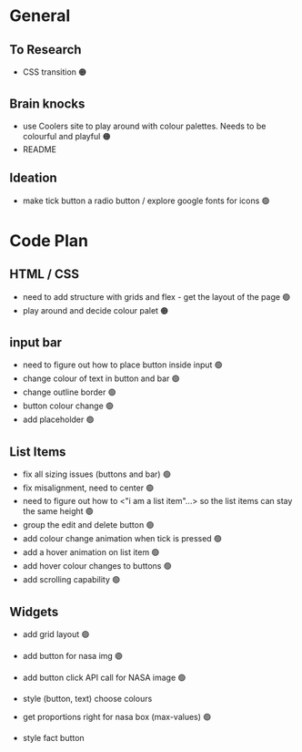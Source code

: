 # General

## To Research

- CSS transition 🟠

## Brain knocks
- use Coolers site to play around with colour palettes. Needs to be colourful and playful 🟠
- README

## Ideation
- make tick button a radio button / explore google fonts for icons 🟢

# Code Plan

## HTML / CSS
- need to add structure with grids and flex - get the layout of the page 🟢
- play around and decide colour palet 🟠

## input bar

- need to figure out how to place button inside input 🟢
- change colour of text in button and bar 🟢
- change outline border 🟢
- button colour change 🟢
- add placeholder 🟢

## List Items

- fix all sizing issues (buttons and bar) 🟢
- fix misalignment, need to center 🟢
- need to figure out how to <"i am a list item"...> so the list items can stay the same height 🟢
- group the edit and delete button 🟢
- add colour change animation when tick is pressed 🟢
- add a hover animation on list item 🟢
- add hover colour changes to buttons 🟢
- add scrolling capability 🟢

## Widgets

- add grid layout 🟢
- add button for nasa img 🟢
- add button click API call for NASA image 🟢
- style (button, text) choose colours
- get proportions right for nasa box (max-values) 🟢

- style fact button
